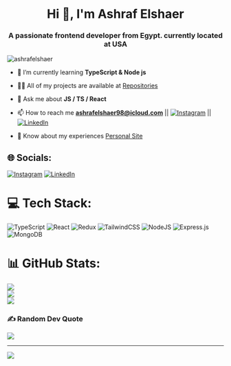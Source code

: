 <h1 align="center">Hi 👋, I'm Ashraf Elshaer</h1>
<h3 align="center">A passionate frontend developer from Egypt. currently located at USA</h3>

<p align="left"> <img src="https://komarev.com/ghpvc/?username=ashrafelshaer&label=Profile%20views&color=0e75b6&style=flat" alt="ashrafelshaer" /> </p>

- 🌱 I’m currently learning **TypeScript & Node js**

- 👨‍💻 All of my projects are available at [Repositories](https://github.com/AshrafElshaer?tab=repositories)

- 💬 Ask me about **JS / TS / React**

- 📫 How to reach me **ashrafelshaer98@icloud.com** || [![Instagram](https://img.shields.io/badge/Instagram-%23E4405F.svg?logo=Instagram&logoColor=white)](https://instagram.com/ashraf.elsha3er) || [![LinkedIn](https://img.shields.io/badge/LinkedIn-%230077B5.svg?logo=linkedin&logoColor=white)](https://linkedin.com/in/ashrafelshaer) 

- 📄 Know about my experiences [Personal Site](ashrafelshaer.dev)




## 🌐 Socials:
[![Instagram](https://img.shields.io/badge/Instagram-%23E4405F.svg?logo=Instagram&logoColor=white)](https://instagram.com/ashraf.elsha3er) [![LinkedIn](https://img.shields.io/badge/LinkedIn-%230077B5.svg?logo=linkedin&logoColor=white)](https://linkedin.com/in/ashrafelshaer) 

# 💻 Tech Stack:
![TypeScript](https://img.shields.io/badge/typescript-%23007ACC.svg?style=for-the-badge&logo=typescript&logoColor=white) ![React](https://img.shields.io/badge/react-%2320232a.svg?style=for-the-badge&logo=react&logoColor=%2361DAFB) ![Redux](https://img.shields.io/badge/redux-%23593d88.svg?style=for-the-badge&logo=redux&logoColor=white) ![TailwindCSS](https://img.shields.io/badge/tailwindcss-%2338B2AC.svg?style=for-the-badge&logo=tailwind-css&logoColor=white) ![NodeJS](https://img.shields.io/badge/node.js-6DA55F?style=for-the-badge&logo=node.js&logoColor=white) ![Express.js](https://img.shields.io/badge/express.js-%23404d59.svg?style=for-the-badge&logo=express&logoColor=%2361DAFB) ![MongoDB](https://img.shields.io/badge/MongoDB-%234ea94b.svg?style=for-the-badge&logo=mongodb&logoColor=white)
# 📊 GitHub Stats:
![](https://github-readme-stats.vercel.app/api?username=AshrafElshaer&theme=dark&hide_border=true&include_all_commits=true&count_private=true)<br/>
![](https://github-readme-streak-stats.herokuapp.com/?user=AshrafElshaer&theme=dark&hide_border=true)<br/>
![](https://github-readme-stats.vercel.app/api/top-langs/?username=AshrafElshaer&theme=dark&hide_border=true&include_all_commits=true&count_private=true&layout=compact)

### ✍️ Random Dev Quote
![](https://quotes-github-readme.vercel.app/api?type=horizontal&theme=tokyonight)

---
[![](https://visitcount.itsvg.in/api?id=AshrafElshaer&icon=9&color=1)](https://visitcount.itsvg.in)

<!-- Proudly created with GPRM ( https://gprm.itsvg.in ) -->
